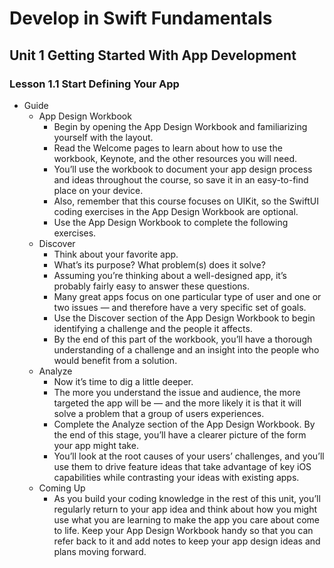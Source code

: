 # Develop in Swift Fundamentals

## Unit 1 Getting Started With App Development

### Lesson 1.1 Start Defining Your App

- Guide
  - App Design Workbook
    - Begin by opening the App Design Workbook and familiarizing yourself with the layout.
    - Read the Welcome pages to learn about how to use the workbook, Keynote, and the other resources you will need.
    - You’ll use the workbook to document your app design process and ideas throughout the course, so save it in an easy-to-find place on your device.
    - Also, remember that this course focuses on UIKit, so the SwiftUI coding exercises in the App Design Workbook are optional.
    - Use the App Design Workbook to complete the following exercises.
  - Discover
    - Think about your favorite app.
    - What’s its purpose? What problem(s) does it solve?
    - Assuming you’re thinking about a well-designed app, it’s probably fairly easy to answer these questions.
    - Many great apps focus on one particular type of user and one or two issues — and therefore have a very specific set of goals.
    - Use the Discover section of the App Design Workbook to begin identifying a challenge and the people it affects.
    - By the end of this part of the workbook, you’ll have a thorough understanding of a challenge and an insight into the people who would benefit from a solution.
  - Analyze
    - Now it’s time to dig a little deeper.
    - The more you understand the issue and audience, the more targeted the app will be — and the more likely it is that it will solve a problem that a group of users experiences.
    - Complete the Analyze section of the App Design Workbook. By the end of this stage, you’ll have a clearer picture of the form your app might take.
    - You’ll look at the root causes of your users’ challenges, and you’ll use them to drive feature ideas that take advantage of key iOS capabilities while contrasting your ideas with existing apps.
  - Coming Up
    - As you build your coding knowledge in the rest of this unit, you’ll regularly return to your app idea and think about how you might use what you are learning to make the app you care about come to life. Keep your App Design Workbook handy so that you can refer back to it and add notes to keep your app design ideas and plans moving forward.
